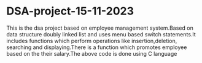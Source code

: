 # DSA-project-15-11-2023
This is the dsa project based on employee management system.Based on data structure doubly linked list and uses menu based switch statements.It includes functions which perform operations like insertion,deletion, searching and displaying.There is a function which promotes employee based on the their salary.The above code is done using C language
